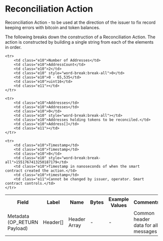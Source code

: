 
# Reconciliation Action</H1>

Reconciliation Action -  to be used at the direction of the issuer to fix record keeping errors with bitcoin and token balances.

The following breaks down the construction of a Reconciliation Action. The action is constructed by building a single string from each of the elements in order.

<table class="waffle" cellspacing="0" cellpadding="0" table-layout=fixed width=100%>
	<tr style='height:19px;'>
		<th style="width:6%" class="s0">Field</th>
		<th style="width:9%" class="s1">Label</th>
		<th style="width:9%" class="s1">Name</th>
		<th style="width:2%" class="s1">Bytes</th>
		<th style="width:29%" class="s1">Example Values</th>
		<th style="width:26%" class="s1">Comments</th>
		<th style="width:5%" class="s1">Data Type</th>
		<th style="width:14%" class="s2">Amendment Restrictions</th>
	</tr>
	<tr>
		<td class="s5" rowspan="100">Metadata (OP_RETURN Payload)</td>
		<td class="e6">Header[]</td>
		<td class="e6">Header Array</td>
		<td class="e6">-</td>
		<td class="e6">-</td>
		<td class="e6">Common header data for all messages</td>
		<td class="e6">Header</td>
		<td class="e7"></td>
	</tr>

	<tr>
		<td class="e10">Number of Addresses</td>
		<td class="e10">AddressCount</td>
		<td class="e10">2</td>
		<td class="e10" style="word-break:break-all">0</td>
		<td class="e10">0 - 65,535</td>
		<td class="e10">uint16</td>
		<td class="e11"></td>
	</tr>

	<tr>
		<td class="e10">Addresses</td>
		<td class="e10">Addresses</td>
		<td class="e10">0</td>
		<td class="e10" style="word-break:break-all"></td>
		<td class="e10">Addresses holding tokens to be reconciled.</td>
		<td class="e10">Address[]</td>
		<td class="e11"></td>
	</tr>

	<tr>
		<td class="e10">Timestamp</td>
		<td class="e10">Timestamp</td>
		<td class="e10">8</td>
		<td class="e10" style="word-break:break-all">1551767413250187179</td>
		<td class="e10">Timestamp in nanoseconds of when the smart contract created the action.</td>
		<td class="e10">timestamp</td>
		<td class="e11">Cannot be changed by issuer, operator. Smart contract controls.</td>
	</tr>

</table>
